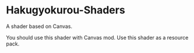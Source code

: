 # Hakugyokurou-Shaders

A shader based on Canvas.

You should use this shader with Canvas mod.
Use this shader as a resource pack.
